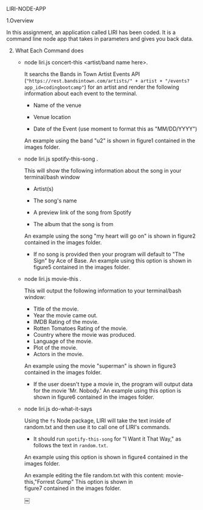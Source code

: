LIRI-NODE-APP

1.Overview

In this assignment, an application called  LIRI has been coded. It is a command line node app that takes in parameters 
and gives you back data.

2. What Each Command does

   - node liri.js concert-this <artist/band name here>.
   
      It searchs the Bands in Town Artist Events API (`"https://rest.bandsintown.com/artists/" + artist + "/events? 
      app_id=codingbootcamp"`) for an artist and render the following information about each event to the terminal. 
      
     * Name of the venue

     * Venue location

     * Date of the Event (use moment to format this as "MM/DD/YYYY")
      
      
      An example using the band "u2" is shown in figure1 contained in the images folder.
      
   - node liri.js spotify-this-song  <song name here>.
   
       This will show the following information about the song in your terminal/bash window

        * Artist(s)

        * The song's name

        * A preview link of the song from Spotify

        * The album that the song is from
        
        An example using the song "my heart will go on" is shown in  figure2 contained in the images folder.

        * If no song is provided then your program will default to "The Sign" by Ace of Base. An example
          using this option is shown in  figure5 contained in the images folder.
        
        
    - node liri.js movie-this <movie name here>.
   
      This will output the following information to your terminal/bash window:

       * Title of the movie.
       * Year the movie came out.
       * IMDB Rating of the movie.
       * Rotten Tomatoes Rating of the movie.
       * Country where the movie was produced.
       * Language of the movie.
       * Plot of the movie.
       * Actors in the movie.

       An example using the movie "superman" is shown in  figure3 contained in the images folder.
       
       * If the user doesn't type a movie in, the program will output data for the movie 'Mr. Nobody.' An example
       using this option is shown in  figure6 contained in the images folder.
      
    - node liri.js do-what-it-says
     
       Using the `fs` Node package, LIRI will take the text inside of random.txt and then use it to call one of 
       LIRI's commands.

       * It should run `spotify-this-song` for "I Want it That Way," as follows the text in `random.txt`.
        
       An example using this option is shown in  figure4 contained in the images folder.
        
       An example editing the file random.txt with this content: movie-this,"Forrest Gump" This option is shown in  
       figure7 contained in the images folder.
     
      
       
       

      
      
      ￼
      
      
      
      

